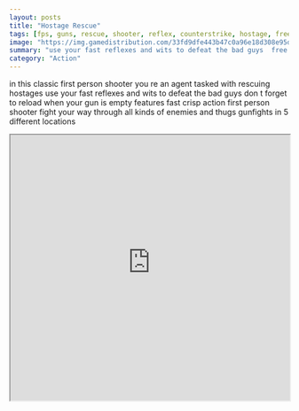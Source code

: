 ```yaml
---
layout: posts
title: "Hostage Rescue"
tags: [fps, guns, rescue, shooter, reflex, counterstrike, hostage, free, online, games, oyna, game, free, games, play, play, games]
image: "https://img.gamedistribution.com/33fd9dfe443b47c0a96e18d308e95dfc-1280x550.jpeg"
summary: "use your fast reflexes and wits to defeat the bad guys  free online games oyna game free games play play games"
category: "Action"
---
```


in this classic first person shooter you re an agent tasked with rescuing hostages use your fast reflexes and wits to defeat the bad guys don t forget to reload when your gun is empty features fast crisp action first person shooter fight your way through all kinds of enemies and thugs gunfights in 5 different locations

<iframe width="100%" height="480px;" src="https://html5.gamedistribution.com/33fd9dfe443b47c0a96e18d308e95dfc/"></iframe>